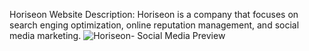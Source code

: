 Horiseon 
Website
Description: Horiseon is a company that focuses on search enging optimization, online reputation management, and social media marketing. 
![Horiseon- Social Media Preview](https://user-images.githubusercontent.com/79954805/111884538-80d18a00-897f-11eb-9646-d9299f0f8b20.png)
